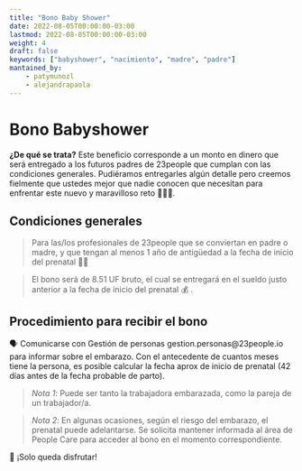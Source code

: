 ```yaml
---
title: "Bono Baby Shower"
date: 2022-08-05T00:00:00-03:00
lastmod: 2022-08-05T00:00:00-03:00
weight: 4
draft: false
keywords: ["babyshower", "nacimiento", "madre", "padre"]
mantained_by:
    - patymunozl
    - alejandrapaola
---
```


# **Bono Babyshower**

**¿De qué se trata?**
Este beneficio corresponde a un monto en dinero que será entregado a los futuros padres de 23people que cumplan con las condiciones generales. Pudiéramos entregarles algún detalle pero creemos fielmente que ustedes mejor que nadie conocen que necesitan para enfrentar este nuevo y maravilloso reto 👩🏻‍🍼.

## **Condiciones generales**

> <aside> Para las/los profesionales de 23people que se conviertan en padre o madre, y que tengan al menos 1 año de antigüedad a la fecha de inicio del prenatal 👨‍👩

> <aside> El bono será de 8.51 UF bruto, el cual se entregará en el sueldo justo anterior a la fecha de inicio del prenatal 💰 .

</aside>

## Procedimiento para recibir el bono

<aside> 🗣️ Comunicarse con Gestión de personas gestion.personas@23people.io para informar sobre el embarazo. Con el antecedente de cuantos meses tiene la persona, es posible calcular la fecha aprox de inicio de prenatal (42 días antes de la fecha probable de parto).

> _Nota 1_: Puede ser tanto la trabajadora embarazada, como la pareja de un trabajador/a.

> _Nota 2_: En algunas ocasiones, según el riesgo del embarazo, el prenatal puede adelantarse. Se solicita mantener informada al área de People Care para acceder al bono en el momento correspondiente.

</aside>

<aside> 🐻 ¡Solo queda disfrutar!
